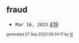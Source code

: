 ## fraud


* <code>Mar 16, 2023</code> [419](2023-03-16T08-28-05-419.md)

<sup><sub>generated 27 Sep 2023 06:24:17 by <a href='https://github.com/senorprogrammer/til'>til</a></sub></sup>
